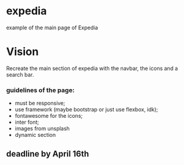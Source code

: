 # expedia
example of the main page of Expedia
# Vision
Recreate the main section of expedia with the navbar, the icons and a search bar.
### guidelines of the page:
- must be responsive;
- use framework (maybe bootstrap or just use flexbox, idk);
- fontawesome for the icons;
- inter font;
- images from unsplash
- dynamic section

## deadline by April 16th

